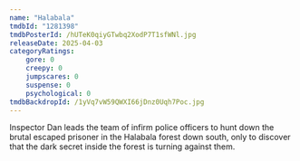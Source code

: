 ```yaml
---
name: "Halabala"
tmdbId: "1281398"
tmdbPosterId: /hUTeK0qiyGTwbq2XodP7T1sfWNl.jpg
releaseDate: 2025-04-03
categoryRatings:
    gore: 0
    creepy: 0
    jumpscares: 0
    suspense: 0
    psychological: 0
tmdbBackdropId: /1yVq7vW59QWXI66jDnz0Uqh7Poc.jpg
---
```

Inspector Dan leads the team of infirm police officers to hunt down the brutal escaped prisoner in the Halabala forest down south, only to discover that the dark secret inside the forest is turning against them.
